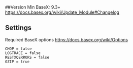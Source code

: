 ##Version
Min BaseX: 9.3+ https://docs.basex.org/wiki/Update_Module#Changelog

## Settings
Required BaseX options https://docs.basex.org/wiki/Options
```
CHOP = false
LOGTRACE = false
RESTXQERRORS = false
GZIP = true
```